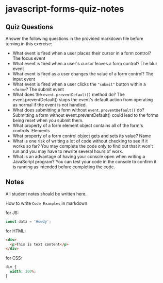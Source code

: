 # javascript-forms-quiz-notes

## Quiz Questions

Answer the following questions in the provided markdown file before turning in this exercise:

- What event is fired when a user places their cursor in a form control?
  The focus event
- What event is fired when a user's cursor leaves a form control?
  The blur event
- What event is fired as a user changes the value of a form control?
  The input event
- What event is fired when a user clicks the `"submit"` button within a `<form>`?
  The submit event
- What does the `event.preventDefault()` method do?
  The event.preventDefault() stops the event's default action from operating as normal if the event is not handled.
- What does submitting a form without `event.preventDefault()` do?
  Submitting a form without event.preventDefault() could lead to the forms being reset when you submit them.
- What property of a form element object contains all of the form's controls.
  Elements
- What property of a form control object gets and sets its value?
  Name
- What is one risk of writing a lot of code without checking to see if it works so far?
  You may complete the code only to find out that it won't run and you may have to rewrite several hours of work.
- What is an advantage of having your console open when writing a JavaScript program?
  You can test your code in the console to confirm it is running as intended before completing the code.

## Notes

All student notes should be written here.

How to write `Code Examples` in markdown

for JS:

```javascript
const data = 'Howdy';
```

for HTML:

```html
<div>
  <p>This is text content</p>
</div>
```

for CSS:

```css
div {
  width: 100%;
}
```
